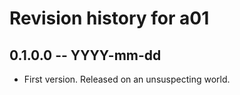 # Revision history for a01

## 0.1.0.0 -- YYYY-mm-dd

* First version. Released on an unsuspecting world.

